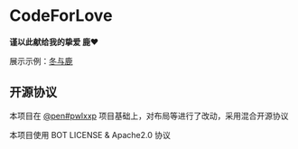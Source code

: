 # CodeForLove

**谨以此献给我的挚爱 鹿❤**

展示示例：[冬与鹿](https://ikedong.cn)

## 开源协议
本项目在 [@pen#pwlxxp](https://codepen.io/jakealbaugh/pen/PwLXXP) 项目基础上，对布局等进行了改动，采用混合开源协议

本项目使用 BOT LICENSE & Apache2.0 协议
